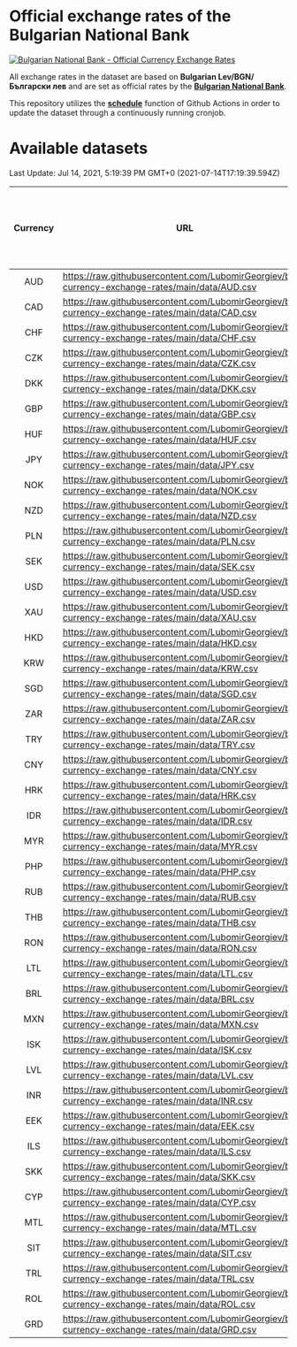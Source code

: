# Official exchange rates of the Bulgarian National Bank

[![Bulgarian National Bank - Official Currency Exchange Rates](https://github.com/LubomirGeorgiev/bnb-currency-exchange-rates/actions/workflows/update-rates.yml/badge.svg?branch=main)](https://github.com/LubomirGeorgiev/bnb-currency-exchange-rates/actions/workflows/update-rates.yml)

All exchange rates in the dataset are based on **Bulgarian Lev/BGN/Български лев** and are set as official rates by the [**Bulgarian National Bank**](https://www.bnb.bg/Statistics/StExternalSector/StExchangeRates/StERForeignCurrencies/index.htm?toLang=_EN).

This repository utilizes the [**schedule**](https://docs.github.com/en/actions/reference/events-that-trigger-workflows) function of Github Actions in order to update the dataset through a continuously running cronjob.

# Available datasets

<!-- START LINKS (DO NOT EVER FU*ING DELETE THIS COMMENT FOR THE LOVE OF YOUR LIFE!!! IF YOU ARE CURIOS HOW IT WORKS, YOU CAN HAVE A LOOK AT ./src/updateReadme.ts) -->

Last Update: Jul 14, 2021, 5:19:39 PM GMT+0 (2021-07-14T17:19:39.594Z)

| Currency | URL                                                                                             | Number of records | Number of missing days that were filled in |
| :------: | ----------------------------------------------------------------------------------------------- | :---------------: | :----------------------------------------: |
|   AUD    | https://raw.githubusercontent.com/LubomirGeorgiev/bnb-currency-exchange-rates/main/data/AUD.csv |       7826        |                    2412                    |
|   CAD    | https://raw.githubusercontent.com/LubomirGeorgiev/bnb-currency-exchange-rates/main/data/CAD.csv |       7826        |                    2412                    |
|   CHF    | https://raw.githubusercontent.com/LubomirGeorgiev/bnb-currency-exchange-rates/main/data/CHF.csv |       7826        |                    2412                    |
|   CZK    | https://raw.githubusercontent.com/LubomirGeorgiev/bnb-currency-exchange-rates/main/data/CZK.csv |       7826        |                    2412                    |
|   DKK    | https://raw.githubusercontent.com/LubomirGeorgiev/bnb-currency-exchange-rates/main/data/DKK.csv |       7826        |                    2412                    |
|   GBP    | https://raw.githubusercontent.com/LubomirGeorgiev/bnb-currency-exchange-rates/main/data/GBP.csv |       7826        |                    2412                    |
|   HUF    | https://raw.githubusercontent.com/LubomirGeorgiev/bnb-currency-exchange-rates/main/data/HUF.csv |       7826        |                    2412                    |
|   JPY    | https://raw.githubusercontent.com/LubomirGeorgiev/bnb-currency-exchange-rates/main/data/JPY.csv |       7826        |                    2412                    |
|   NOK    | https://raw.githubusercontent.com/LubomirGeorgiev/bnb-currency-exchange-rates/main/data/NOK.csv |       7826        |                    2412                    |
|   NZD    | https://raw.githubusercontent.com/LubomirGeorgiev/bnb-currency-exchange-rates/main/data/NZD.csv |       7826        |                    2412                    |
|   PLN    | https://raw.githubusercontent.com/LubomirGeorgiev/bnb-currency-exchange-rates/main/data/PLN.csv |       7826        |                    2412                    |
|   SEK    | https://raw.githubusercontent.com/LubomirGeorgiev/bnb-currency-exchange-rates/main/data/SEK.csv |       7826        |                    2412                    |
|   USD    | https://raw.githubusercontent.com/LubomirGeorgiev/bnb-currency-exchange-rates/main/data/USD.csv |       7826        |                    2412                    |
|   XAU    | https://raw.githubusercontent.com/LubomirGeorgiev/bnb-currency-exchange-rates/main/data/XAU.csv |       7826        |                    2414                    |
|   HKD    | https://raw.githubusercontent.com/LubomirGeorgiev/bnb-currency-exchange-rates/main/data/HKD.csv |       7524        |                    2321                    |
|   KRW    | https://raw.githubusercontent.com/LubomirGeorgiev/bnb-currency-exchange-rates/main/data/KRW.csv |       7524        |                    2321                    |
|   SGD    | https://raw.githubusercontent.com/LubomirGeorgiev/bnb-currency-exchange-rates/main/data/SGD.csv |       7524        |                    2321                    |
|   ZAR    | https://raw.githubusercontent.com/LubomirGeorgiev/bnb-currency-exchange-rates/main/data/ZAR.csv |       7524        |                    2321                    |
|   TRY    | https://raw.githubusercontent.com/LubomirGeorgiev/bnb-currency-exchange-rates/main/data/TRY.csv |       6006        |                    1851                    |
|   CNY    | https://raw.githubusercontent.com/LubomirGeorgiev/bnb-currency-exchange-rates/main/data/CNY.csv |       5886        |                    1815                    |
|   HRK    | https://raw.githubusercontent.com/LubomirGeorgiev/bnb-currency-exchange-rates/main/data/HRK.csv |       5886        |                    1815                    |
|   IDR    | https://raw.githubusercontent.com/LubomirGeorgiev/bnb-currency-exchange-rates/main/data/IDR.csv |       5886        |                    1815                    |
|   MYR    | https://raw.githubusercontent.com/LubomirGeorgiev/bnb-currency-exchange-rates/main/data/MYR.csv |       5886        |                    1815                    |
|   PHP    | https://raw.githubusercontent.com/LubomirGeorgiev/bnb-currency-exchange-rates/main/data/PHP.csv |       5886        |                    1815                    |
|   RUB    | https://raw.githubusercontent.com/LubomirGeorgiev/bnb-currency-exchange-rates/main/data/RUB.csv |       5886        |                    1815                    |
|   THB    | https://raw.githubusercontent.com/LubomirGeorgiev/bnb-currency-exchange-rates/main/data/THB.csv |       5886        |                    1815                    |
|   RON    | https://raw.githubusercontent.com/LubomirGeorgiev/bnb-currency-exchange-rates/main/data/RON.csv |       5827        |                    1797                    |
|   LTL    | https://raw.githubusercontent.com/LubomirGeorgiev/bnb-currency-exchange-rates/main/data/LTL.csv |       5146        |                    1575                    |
|   BRL    | https://raw.githubusercontent.com/LubomirGeorgiev/bnb-currency-exchange-rates/main/data/BRL.csv |       4916        |                    1518                    |
|   MXN    | https://raw.githubusercontent.com/LubomirGeorgiev/bnb-currency-exchange-rates/main/data/MXN.csv |       4916        |                    1518                    |
|   ISK    | https://raw.githubusercontent.com/LubomirGeorgiev/bnb-currency-exchange-rates/main/data/ISK.csv |       4833        |                    1497                    |
|   LVL    | https://raw.githubusercontent.com/LubomirGeorgiev/bnb-currency-exchange-rates/main/data/LVL.csv |       4785        |                    1465                    |
|   INR    | https://raw.githubusercontent.com/LubomirGeorgiev/bnb-currency-exchange-rates/main/data/INR.csv |       4547        |                    1402                    |
|   EEK    | https://raw.githubusercontent.com/LubomirGeorgiev/bnb-currency-exchange-rates/main/data/EEK.csv |       4002        |                    1228                    |
|   ILS    | https://raw.githubusercontent.com/LubomirGeorgiev/bnb-currency-exchange-rates/main/data/ILS.csv |       3821        |                    1181                    |
|   SKK    | https://raw.githubusercontent.com/LubomirGeorgiev/bnb-currency-exchange-rates/main/data/SKK.csv |       2972        |                    914                     |
|   CYP    | https://raw.githubusercontent.com/LubomirGeorgiev/bnb-currency-exchange-rates/main/data/CYP.csv |       2906        |                    890                     |
|   MTL    | https://raw.githubusercontent.com/LubomirGeorgiev/bnb-currency-exchange-rates/main/data/MTL.csv |       2604        |                    799                     |
|   SIT    | https://raw.githubusercontent.com/LubomirGeorgiev/bnb-currency-exchange-rates/main/data/SIT.csv |       2544        |                    780                     |
|   TRL    | https://raw.githubusercontent.com/LubomirGeorgiev/bnb-currency-exchange-rates/main/data/TRL.csv |       1818        |                    559                     |
|   ROL    | https://raw.githubusercontent.com/LubomirGeorgiev/bnb-currency-exchange-rates/main/data/ROL.csv |       1697        |                    524                     |
|   GRD    | https://raw.githubusercontent.com/LubomirGeorgiev/bnb-currency-exchange-rates/main/data/GRD.csv |        361        |                    109                     |

<!-- END LINKS (DO NOT EVER FU*ING DELETE THIS COMMENT FOR THE LOVE OF YOUR LIFE!!! IF YOU ARE CURIOS HOW IT WORKS, YOU CAN HAVE A LOOK AT ./src/updateReadme.ts) -->
